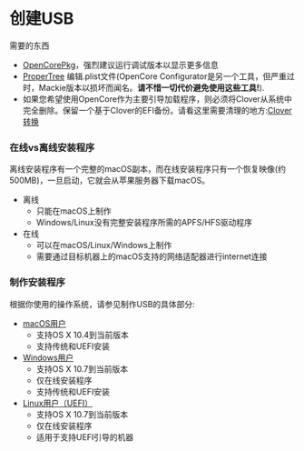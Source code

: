 # 创建USB

需要的东西

* [OpenCorePkg](https://github.com/acidanthera/OpenCorePkg/releases)，强烈建议运行调试版本以显示更多信息
* [ProperTree](https://github.com/corpnewt/ProperTree) 编辑.plist文件(OpenCore Configurator是另一个工具，但严重过时，Mackie版本以损坏而闻名。**请不惜一切代价避免使用这些工具!**).
* 如果您希望使用OpenCore作为主要引导加载程序，则必须将Clover从系统中完全删除。保留一个基于Clover的EFI备份。请看这里需要清理的地方:[Clover转换](https://github.com/xuanxuan1231/OpenCore-Install-Guide/tree/master/clover-conversion)

### 在线vs离线安装程序

离线安装程序有一个完整的macOS副本，而在线安装程序只有一个恢复映像(约500MB)，一旦启动，它就会从苹果服务器下载macOS。

* 离线
  * 只能在macOS上制作
  * Windows/Linux没有完整安装程序所需的APFS/HFS驱动程序
* 在线
  * 可以在macOS/Linux/Windows上制作
  * 需要通过目标机器上的macOS支持的网络适配器进行internet连接

### 制作安装程序

根据你使用的操作系统，请参见制作USB的具体部分:

* [macOS用户](../installer-guide/mac-install.md)
  * 支持OS X 10.4到当前版本
  * 支持传统和UEFI安装
* [Windows用户](../installer-guide/windows-install.md)
  * 支持OS X 10.7到当前版本
  * 仅在线安装程序
  * 支持传统和UEFI安装
* [Linux用户（UEFI）](../installer-guide/linux-install.md)
  * 支持OS X 10.7到当前版本
  * 仅在线安装程序
  * 适用于支持UEFI引导的机器
